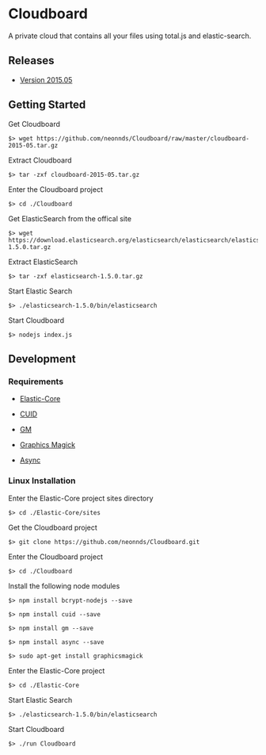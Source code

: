 # Cloudboard
A private cloud that contains all your files using total.js and elastic-search.

## Releases

* [Version 2015.05](https://github.com/neonnds/Cloudboard/raw/master/cloudboard-2015-05.tar.gz)

## Getting Started

Get Cloudboard

    $> wget https://github.com/neonnds/Cloudboard/raw/master/cloudboard-2015-05.tar.gz
    
Extract Cloudboard

    $> tar -zxf cloudboard-2015-05.tar.gz
    
Enter the Cloudboard project

    $> cd ./Cloudboard

Get ElasticSearch from the offical site

    $> wget https://download.elasticsearch.org/elasticsearch/elasticsearch/elasticsearch-1.5.0.tar.gz
    
Extract ElasticSearch

    $> tar -zxf elasticsearch-1.5.0.tar.gz
    
Start Elastic Search

    $> ./elasticsearch-1.5.0/bin/elasticsearch

Start Cloudboard

    $> nodejs index.js


## Development

### Requirements

* [Elastic-Core](https://github.com/neonnds/Elastic-Core)

* [CUID](https://github.com/ericelliott/cuid)

* [GM](https://github.com/aheckmann/gm)

* [Graphics Magick](http://www.graphicsmagick.org/)

* [Async](https://github.com/caolan/async) 

### Linux Installation

Enter the Elastic-Core project sites directory

    $> cd ./Elastic-Core/sites

Get the Cloudboard project

    $> git clone https://github.com/neonnds/Cloudboard.git

Enter the Cloudboard project

    $> cd ./Cloudboard

Install the following node modules

    $> npm install bcrypt-nodejs --save
    
    $> npm install cuid --save
    
    $> npm install gm --save
    
    $> npm install async --save
    
    $> sudo apt-get install graphicsmagick

Enter the Elastic-Core project

    $> cd ./Elastic-Core

Start Elastic Search

    $> ./elasticsearch-1.5.0/bin/elasticsearch

Start Cloudboard

    $> ./run Cloudboard

